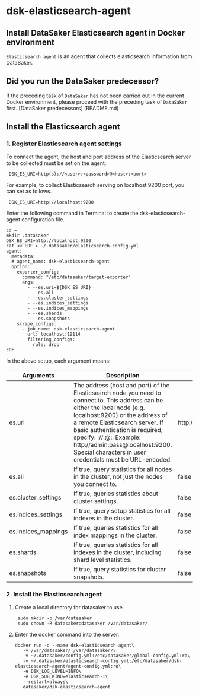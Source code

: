# dsk-elasticsearch-agent

## Install DataSaker Elasticsearch agent in Docker environment

`Elasticsearch agent` is an agent that collects elasticsearch information from DataSaker.

## Did you run the DataSaker predecessor?

If the preceding task of `DataSaker` has not been carried out in the current Docker environment, please proceed with the preceding task of `DataSaker` first. [DataSaker predecessors] (README.md)

## Install the Elasticsearch agent

### 1. Register Elasticsearch agent settings

To connect the agent, the host and port address of the Elasticsearch server to be collected must be set on the agent.
```shell
 DSK_ES_URI=http(s)://<user>:<password>@<host>:<port>
```
For example, to collect Elasticsearch serving on localhost 9200 port, you can set as follows.
```shell
 DSK_ES_URI=http://localhost:9200
```
Enter the following command in Terminal to create the dsk-elasticsearch-agent configuration file.
```shell
cd ~
mkdir .datasaker
DSK_ES_URI=http://localhost:9200
cat << EOF > ~/.datasaker/elasticsearch-config.yml
agent:
  metadata:
  # agent_name: dsk-elasticsearch-agent
  option:
    exporter_config:
      command: "/etc/datasaker/target-exporter"
      args:
        - --es.uri=${DSK_ES_URI}
        - --es.all
        - --es.cluster_settings
        - --es.indices_settings
        - --es.indices_mappings
        - --es.shards
        - --es.snapshots
    scrape_configs:
      - job_name: dsk-elasticsearch-agent
        url: localhost:19114
        filtering_configs:
          rule: drop
EOF
```
In the above setup, each argument means:

| Arguments | Description | Default |
| -------------------- | -------------------------------------------------------------------------------------------------------------------------------------------------------------------------------------------------------------------------------------------------- | --------------------- |
| es.uri | The address (host and port) of the Elasticsearch node you need to connect to. This address can be either the local node (e.g. localhost:9200) or the address of a remote Elasticsearch server. If basic authentication is required, specify: ://<user>:<password>@<host>:<port>. Example: http://admin:pass@localhost:9200. Special characters in user credentials must be URL-encoded. | http://localhost:9200 |
| es.all | If true, query statistics for all nodes in the cluster, not just the nodes you connect to. | false |
| es.cluster\_settings | If true, queries statistics about cluster settings. | false |
| es.indices\_settings | If true, query setup statistics for all indexes in the cluster. | false |
| es.indices\_mappings | If true, queries statistics for all index mappings in the cluster. | false |
| es.shards | If true, queries statistics for all indexes in the cluster, including shard level statistics. | false |
| es.snapshots | If true, query statistics for cluster snapshots. | false |

### 2. Install the Elasticsearch agent

1. Create a local directory for datasaker to use.

    ```shell
     sudo mkdir -p /var/datasaker
     sudo chown -R datasaker:datasaker /var/datasaker/
    ```

2. Enter the docker command into the server.

    ```shell
    docker run -d --name dsk-elasticsearch-agent\
       -v /var/datasaker/:/var/datasaker/\
       -v ~/.datasaker/config.yml:/etc/datasaker/global-config.yml:ro\
       -v ~/.datasaker/elasticsearch-config.yml:/etc/datasaker/dsk-elasticsearch-agent/agent-config.yml:ro\
       -e DSK_LOG_LEVEL=INFO\
       -e DSK_SUB_KIND=elasticsearch-1\
       --restart=always\
       datasaker/dsk-elasticsearch-agent
    ```